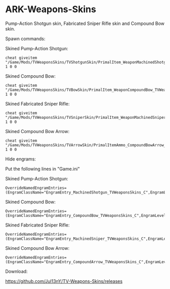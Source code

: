 # ARK-Weapons-Skins
  Pump-Action Shotgun skin, Fabricated Sniper Rifle skin and Compound Bow skin.

Spawn commands:

  Skined Pump-Action Shotgun:

    cheat giveitem "/Game/Mods/TVWeaponsSkins/TVShotgunSkin/PrimalItem_WeaponMachinedShotgun_TVWeaponsSkins.PrimalItem_WeaponMachinedShotgun_TVWeaponsSkins'" 1 0 0

  Skined Compound Bow:

    cheat giveitem "/Game/Mods/TVWeaponsSkins/TVBowSkin/PrimalItem_WeaponCompoundBow_TVWeaponsSkins.PrimalItem_WeaponCompoundBow_TVWeaponsSkins'" 1 0 0

  Skined Fabricated Sniper Rifle:

    cheat giveitem "/Game/Mods/TVWeaponsSkins/TVSniperSkin/PrimalItem_WeaponMachinedSniper_TVWeaponsSkins.PrimalItem_WeaponMachinedSniper_TVWeaponsSkins'" 1 0 0

  Skined Compound Bow Arrow:

    cheat giveitem "/Game/Mods/TVWeaponsSkins/TVArrowSkin/PrimalItemAmmo_CompoundBowArrow_TVWeaponsSkins.PrimalItemAmmo_CompoundBowArrow_TVWeaponsSkins'" 1 0 0

Hide engrams:

Put the following lines in "Game.ini"

  Skined Pump-Action Shotgun:

    OverrideNamedEngramEntries=(EngramClassName="EngramEntry_MachinedShotgun_TVWeaponsSkins_C",EngramLevelRequirement=0,EngramPointsCost=0,EngramHidden=True,RemoveEngramPreReq=False)

  Skined Compound Bow:

    OverrideNamedEngramEntries=(EngramClassName="EngramEntry_CompoundBow_TVWeaponsSkins_C",EngramLevelRequirement=0,EngramPointsCost=0,EngramHidden=True,RemoveEngramPreReq=False)

  Skined Fabricated Sniper Rifle:

    OverrideNamedEngramEntries=(EngramClassName="EngramEntry_MachinedSniper_TVWeaponsSkins_C",EngramLevelRequirement=0,EngramPointsCost=0,EngramHidden=True,RemoveEngramPreReq=False)

  Skined Compound Bow Arrow:

    OverrideNamedEngramEntries=(EngramClassName="EngramEntry_CompoundArrow_TVWeaponsSkins_C",EngramLevelRequirement=0,EngramPointsCost=0,EngramHidden=True,RemoveEngramPreReq=False)

Download:

   https://github.com/Jul13nY/TV-Weapons-Skins/releases
